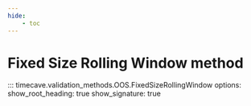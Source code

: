 ```yaml
---
hide:
    - toc
---
```


# Fixed Size Rolling Window method

::: timecave.validation_methods.OOS.FixedSizeRollingWindow
    options:
        show_root_heading: true
        show_signature: true